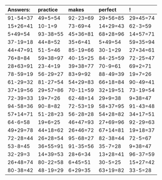 | Answers: | practice | makes | perfect | ! |
| :--- | :--- | :--- | :--- | :--- |
| 91-54=37 | 49+5=54 | 92-23=69 | 29+56=85 | 29+45=74 | 
| 15+26=41 | 10-1=9 | 73-69=4 | 14+29=43 | 62-3=59 | 
| 5+49=54 | 93-38=55 | 45+36=81 | 68+28=96 | 14+57=71 | 
| 37-19=18 | 44+8=52 | 35+6=41 | 5+49=54 | 59+35=94 | 
| 44+47=91 | 51-5=46 | 85-19=66 | 30-1=29 | 27+34=61 | 
| 76+8=84 | 59+38=97 | 40-15=25 | 84-25=59 | 72-25=47 | 
| 28+63=91 | 23-4=19 | 39+38=77 | 70-9=61 | 69+2=71 | 
| 78-59=19 | 56-29=27 | 83+9=92 | 88-49=39 | 19+7=26 | 
| 61-29=32 | 81-27=54 | 54+29=83 | 66+18=84 | 90-49=41 | 
| 37+19=56 | 29+57=86 | 70-11=59 | 32+19=51 | 73-19=54 | 
| 72-39=33 | 19+7=26 | 62-48=14 | 29+9=38 | 9+38=47 | 
| 94-58=36 | 90-8=82 | 72-53=19 | 58+37=95 | 91-43=48 | 
| 57+14=71 | 51-28=23 | 56-28=28 | 54+28=82 | 34+17=51 | 
| 64-6=58 | 19+6=25 | 46+47=93 | 27+69=96 | 92-29=63 | 
| 49+29=78 | 44+18=62 | 26+46=72 | 67+14=81 | 19+18=37 | 
| 72-28=44 | 26+28=54 | 95-68=27 | 82-38=44 | 72-5=67 | 
| 53-8=45 | 36+55=91 | 91-35=56 | 35-7=28 | 9+38=47 | 
| 32-29=3 | 14+39=53 | 28+6=34 | 13+28=41 | 96-37=59 | 
| 26+48=74 | 80-22=58 | 6+45=51 | 30-5=25 | 15+27=42 | 
| 80-38=42 | 48-19=29 | 6+29=35 | 63+19=82 | 33-5=28 | 
